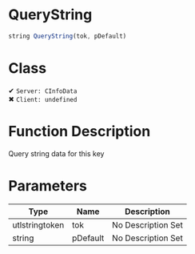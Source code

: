 # QueryString
```js
string QueryString(tok, pDefault)
```
# Class
✔ `Server: CInfoData`  
✖ `Client: undefined`  

# Function Description
Query string data for this key
# Parameters
Type|Name|Description
--|--|--
utlstringtoken|tok|No Description Set
string|pDefault|No Description Set

